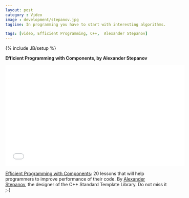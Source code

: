 ```yaml
---
layout: post
category : Video
image : development/stepanov.jpg
tagline: In programming you have to start with interesting algorithms. Only when you understand them well, can you come up with an interface that will let them work - Alexander Stepanov

tags: [video, Efficient Programming, C++,  Alexander Stepanov]
---
```

{% include JB/setup %}

**Efficient Programming with Components, by Alexander Stepanov**

<!--more-->


<iframe width="560" height="315" src="//www.youtube.com/embed/videoseries?list=PLHxtyCq_WDLXryyw91lahwdtpZsmo4BGD" frameborder="0" allowfullscreen="1"> </iframe>


[Efficient Programming with Components](https://www.youtube.com/playlist?list=PLHxtyCq_WDLXryyw91lahwdtpZsmo4BGD): 20 lessons that will help programmers to improve performance of their code. By [Alexander Stepanov](http://en.wikipedia.org/wiki/Alexander_Stepanov), the designer of the C++ Standard Template Library. Do not miss it ;-)